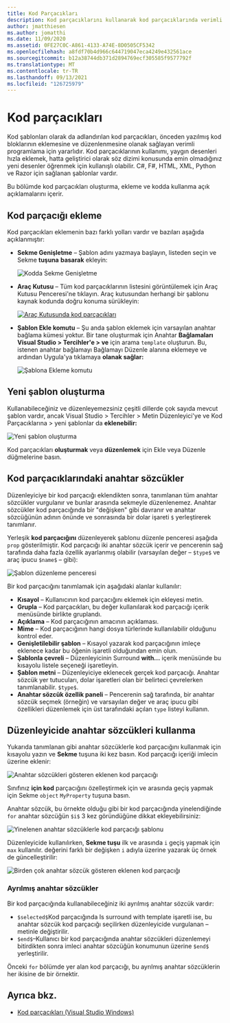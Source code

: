 ```yaml
---
title: Kod Parçacıkları
description: Kod parçacıklarını kullanarak kod parçacıklarında verimli bir şekilde program Mac için Visual Studio
author: jmatthiesen
ms.author: jomatthi
ms.date: 11/09/2020
ms.assetid: 0FE27C0C-A861-4133-A74E-8D0505CF5342
ms.openlocfilehash: a8fdf70b4d966c644719047eca4249e432561ace
ms.sourcegitcommit: b12a38744db371d2894769ecf305585f9577792f
ms.translationtype: MT
ms.contentlocale: tr-TR
ms.lasthandoff: 09/13/2021
ms.locfileid: "126725979"
---
```

# <a name="code-snippets"></a>Kod parçacıkları

Kod şablonları olarak da adlandırılan kod parçacıkları, önceden yazılmış kod bloklarının eklemesine ve düzenlenmesine olanak sağlayan verimli programlama için yararlıdır. Kod parçacıklarının kullanımı, yaygın desenleri hızla eklemek, hatta geliştirici olarak söz dizimi konusunda emin olmadığınız yeni desenler öğrenmek için kullanışlı olabilir. C#, F#, HTML, XML, Python ve Razor için sağlanan şablonlar vardır.

Bu bölümde kod parçacıkları oluşturma, ekleme ve kodda kullanma açık açıklamalarını içerir.

## <a name="inserting-a-snippet"></a>Kod parçacığı ekleme

Kod parçacıkları eklemenin bazı farklı yolları vardır ve bazıları aşağıda açıklanmıştır:

- **Sekme Genişletme** &ndash; Şablon adını yazmaya başlayın, listeden seçin ve Sekme **tuşuna** **basarak** ekleyin:

  ![Kodda Sekme Genişletme](media/source-editor-image13.png)

- **Araç Kutusu** &ndash; Tüm kod parçacıklarının listesini görüntülemek için Araç Kutusu Penceresi'ne tıklayın. Araç kutusundan herhangi bir şablonu kaynak kodunda doğru konuma sürükleyin:

  [![Araç Kutusunda kod parçacıkları](media/source-editor-image14-sml.png)](media/source-editor-image14.png#lightbox)

- **Şablon Ekle komutu** &ndash; Şu anda şablon eklemek için varsayılan anahtar bağlama kümesi yoktur. Bir tane oluşturmak için Anahtar **Bağlamaları Visual Studio > Tercihler'e > ve** için arama `template` oluşturun. Bu, istenen anahtar bağlamayı Bağlamayı Düzenle alanına eklemeye ve ardından Uygula'ya tıklamaya **olanak sağlar:**

  ![Şablona Ekleme komutu](media/source-editor-image15.png)

## <a name="creating-a-new-template"></a>Yeni şablon oluşturma

Kullanabileceğiniz ve düzenleyemezsiniz çeşitli dillerde çok sayıda mevcut şablon vardır, ancak Visual Studio > Tercihler > Metin Düzenleyici'ye ve Kod Parçacıklarına > yeni şablonlar da **eklenebilir:**

![Yeni şablon oluşturma](media/source-editor-image12.png)

Kod parçacıkları **oluşturmak** veya **düzenlemek** için Ekle veya Düzenle düğmelerine basın.

## <a name="keywords-in-code-snippets"></a>Kod parçacıklarındaki anahtar sözcükler

Düzenleyiciye bir kod parçacığı eklendikten sonra, tanımlanan tüm anahtar sözcükler vurgulanır ve bunlar arasında sekmeyle düzenlenemez. Anahtar sözcükler kod parçacığında bir "değişken" gibi davranır ve anahtar sözcüğünün adının önünde ve sonrasında bir dolar işareti `$` yerleştirerek tanımlanır. 

Yerleşik **kod parçacığını** düzenleyerek şablonu düzenle penceresi aşağıda `prop` gösterilmiştir. Kod parçacığı iki anahtar sözcük içerir ve pencerenin sağ tarafında daha fazla özellik ayarlanmış olabilir (varsayılan değer &ndash; `$type$` ve araç ipucu `$name$` &ndash; gibi):

![Şablon düzenleme penceresi](media/source-editor-image12z.png)

Bir kod parçacığını tanımlamak için aşağıdaki alanlar kullanılır:

- **Kısayol** &ndash; Kullanıcının kod parçacığını eklemek için ekleyesi metin.
- **Grupla** &ndash; Kod parçacıkları, bu değer kullanılarak kod parçacığı içerik menüsünde birlikte gruplandı.
- **Açıklama** &ndash; Kod parçacığının amacının açıklaması.
- **Mime** &ndash; Kod parçacığının hangi dosya türlerinde kullanılabilir olduğunu kontrol eder.
- **Genişletilebilir şablon** &ndash; Kısayol yazarak kod parçacığının imleçe eklenece kadar bu öğenin işaretli olduğundan emin olun.
- **Şablonla çevreli** &ndash; Düzenleyicinin Surround **with...** içerik menüsünde bu kısayolu listele seçeneği işaretleyin.
- **Şablon metni** &ndash; Düzenleyiciye eklenecek gerçek kod parçacığı. Anahtar sözcük yer tutucuları, dolar işaretleri olan bir belirteci çevrelerken tanımlanabilir. `$type$`.
- **Anahtar sözcük özellik paneli** &ndash; Pencerenin sağ tarafında, bir anahtar sözcük seçmek (örneğin) ve varsayılan değer ve araç ipucu gibi özellikleri düzenlemek için üst tarafındaki açılan `type` listeyi kullanın.

## <a name="using-keywords-in-the-editor"></a>Düzenleyicide anahtar sözcükleri kullanma

Yukarıda tanımlanan gibi anahtar sözcüklerle kod parçacığını kullanmak için kısayolu yazın ve **Sekme** tuşuna iki kez basın. Kod parçacığı içeriği imlecin üzerine eklenir:

![Anahtar sözcükleri gösteren eklenen kod parçacığı](media/source-editor-image12a.png)

Sınıfınız **için kod** parçacığını özelleştirmek için ve arasında geçiş yapmak için Sekme `object` `MyProperty` tuşuna basın.

Anahtar sözcük, bu örnekte olduğu gibi bir kod parçacığında yinelendiğinde `for` anahtar sözcüğün `$i$` 3 kez göründüğüne dikkat ekleyebilirsiniz:

![Yinelenen anahtar sözcüklerle kod parçacığı şablonu](media/source-editor-image12b.png)

Düzenleyicide kullanılırken, **Sekme tuşu** ilk ve arasında `i` geçiş yapmak için `max` kullanılır. değerini farklı bir değişken `i` adıyla üzerine yazarak üç örnek de güncelleştirilir:

![Birden çok anahtar sözcük gösteren eklenen kod parçacığı](media/source-editor-image12c.png)

### <a name="reserved-keywords"></a>Ayrılmış anahtar sözcükler

Bir kod parçacığında kullanabileceğiniz iki ayrılmış anahtar sözcük vardır:

- `$selected$`Kod parçacığında Is surround with template işaretli ise, bu anahtar sözcük kod parçacığı seçilirken düzenleyicide vurgulanan &ndash; metinle değiştirilir. 
- `$end$`&ndash;Kullanıcı bir kod parçacığında anahtar sözcükleri düzenlemeyi bitirdikten sonra imleci anahtar sözcüğün konumunun üzerine `$end$` yerleştirilir.

Önceki `for` bölümde yer alan kod parçacığı, bu ayrılmış anahtar sözcüklerin her ikisine de bir örnektir.

## <a name="see-also"></a>Ayrıca bkz.

- [Kod parçacıkları (Visual Studio Windows)](/visualstudio/ide/code-snippets)
